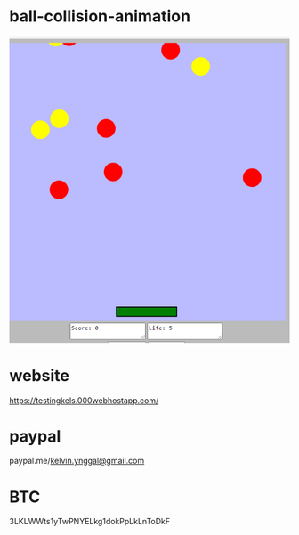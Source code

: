 # ball-collision-animation


<img src="https://github.com/ingalkelvin/ball-collision-animation/blob/main/ball.png">



# website 

https://testingkels.000webhostapp.com/


# paypal

paypal.me/kelvin.ynggal@gmail.com

# BTC

3LKLWWts1yTwPNYELkg1dokPpLkLnToDkF
